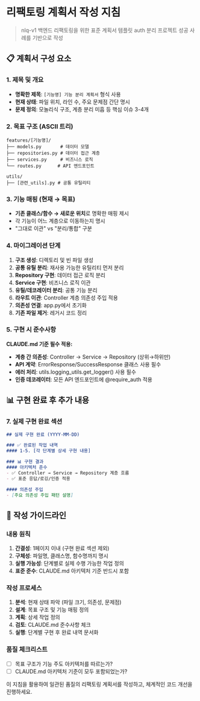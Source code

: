 # 리팩토링 계획서 작성 지침

> nlq-v1 백엔드 리팩토링을 위한 표준 계획서 템플릿
> auth 분리 프로젝트 성공 사례를 기반으로 작성

## 📋 계획서 구성 요소

### 1. 제목 및 개요
- **명확한 제목**: `[기능명] 기능 분리 계획서` 형식 사용
- **현재 상태**: 파일 위치, 라인 수, 주요 문제점 간단 명시
- **문제 정의**: 모놀리식 구조, 계층 분리 미흡 등 핵심 이슈 3-4개

### 2. 목표 구조 (ASCII 트리)
```
features/[기능명]/
├── models.py       # 데이터 모델
├── repositories.py # 데이터 접근 계층
├── services.py     # 비즈니스 로직
└── routes.py      # API 엔드포인트

utils/
├── [관련_utils].py # 공통 유틸리티
```

### 3. 기능 매핑 (현재 → 목표)
- **기존 클래스/함수 → 새로운 위치**로 명확한 매핑 제시
- 각 기능이 어느 계층으로 이동하는지 명시
- "그대로 이관" vs "분리/통합" 구분

### 4. 마이그레이션 단계
1. **구조 생성**: 디렉토리 및 빈 파일 생성
2. **공통 유틸 분리**: 재사용 가능한 유틸리티 먼저 분리
3. **Repository 구현**: 데이터 접근 로직 분리
4. **Service 구현**: 비즈니스 로직 이관
5. **유틸/데코레이터 분리**: 공통 기능 분리
6. **라우트 이관**: Controller 계층 의존성 주입 적용
7. **의존성 연결**: app.py에서 초기화
8. **기존 파일 제거**: 레거시 코드 정리

### 5. 구현 시 준수사항
**CLAUDE.md 기준 필수 적용:**
- **계층 간 의존성**: Controller → Service → Repository (상위→하위만)
- **API 계약**: ErrorResponse/SuccessResponse 클래스 사용 필수
- **에러 처리**: utils.logging_utils.get_logger() 사용 필수
- **인증 데코레이터**: 모든 API 엔드포인트에 @require_auth 적용

## 📊 구현 완료 후 추가 내용

### 7. 실제 구현 완료 섹션
```markdown
## 실제 구현 완료 (YYYY-MM-DD)

### ✅ 완료된 작업 내역
#### 1-5. [각 단계별 상세 구현 내용]

### 📊 구현 결과
#### 아키텍처 준수
- ✅ Controller → Service → Repository 계층 흐름
- ✅ 표준 응답/로깅/인증 적용

#### 의존성 주입
- [주요 의존성 주입 패턴 설명]

```

## 🎯 작성 가이드라인

### 내용 원칙
1. **간결성**: 1페이지 이내 (구현 완료 섹션 제외)
2. **구체성**: 파일명, 클래스명, 함수명까지 명시
3. **실행 가능성**: 단계별로 실제 수행 가능한 작업 정의
4. **표준 준수**: CLAUDE.md 아키텍처 기준 반드시 포함

### 작성 프로세스
1. **분석**: 현재 상태 파악 (파일 크기, 의존성, 문제점)
2. **설계**: 목표 구조 및 기능 매핑 정의
3. **계획**: 상세 작업 정의
4. **검토**: CLAUDE.md 준수사항 체크
5. **실행**: 단계별 구현 후 완료 내역 문서화

### 품질 체크리스트
- [ ] 목표 구조가 기능 주도 아키텍처를 따르는가?
- [ ] CLAUDE.md 아키텍처 기준이 모두 포함되었는가?

이 지침을 활용하여 일관된 품질의 리팩토링 계획서를 작성하고, 체계적인 코드 개선을 진행하세요.